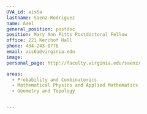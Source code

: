 ```yaml
---
UVA_id: ais6a
lastname: Saenz-Rodriguez
name: Axel
general_position: postdoc
position: Mary Ann Pitts Postdoctoral Fellow
office: 221 Kerchof Hall
phone: 434-243-8778
email: ais6a@virginia.edu
image:
personal_page: http://faculty.virginia.edu/saenz/

areas:
  - Probability and Combinatorics
  - Mathematical Physics and Applied Mathematics
  - Geometry and Topology


---
```

